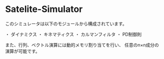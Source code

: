 # Satelite-Simulator
このシミュレータは以下のモジュールから構成されています。

・ ダイナミクス
・ キネマティクス
・ カルマンフィルタ
・ PD制御則

また、行列、ベクトル演算には動的メモリ割り当てを行い、
任意のn×n成分の演算が可能です。

